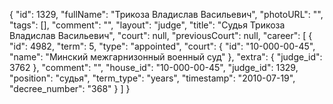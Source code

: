 {
    "id": 1329,
    "fullName": "Трикоза Владислав Васильевич",
    "photoURL": "",
    "tags": [],
    "comment": "",
    "layout": "judge",
    "title": "Судья Трикоза Владислав Васильевич",
    "court": null,
    "previousCourt": null,
    "career": [
        {
            "id": 4982,
            "term": 5,
            "type": "appointed",
            "court": {
                "id": "10-000-00-45",
                "name": "Минский межгарнизонный военный суд"
            },
            "extra": {
                "judge_id": 3762
            },
            "comment": "",
            "house_id": "10-000-00-45",
            "judge_id": 1329,
            "position": "судья",
            "term_type": "years",
            "timestamp": "2010-07-19",
            "decree_number": "368"
        }
    ]
}